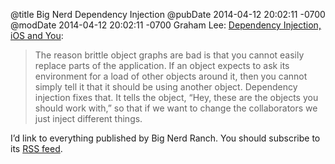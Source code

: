 @title Big Nerd Dependency Injection
@pubDate 2014-04-12 20:02:11 -0700
@modDate 2014-04-12 20:02:11 -0700
Graham Lee: <a href="http://blog.bignerdranch.com/4745-dependency-injection-ios/">Dependency Injection, iOS and You</a>:

>The reason brittle object graphs are bad is that you cannot easily replace parts of the application. If an object expects to ask its environment for a load of other objects around it, then you cannot simply tell it that it should be using another object. Dependency injection fixes that. It tells the object, “Hey, these are the objects you should work with,” so that if we want to change the collaborators we just inject different things.

I’d link to everything published by Big Nerd Ranch. You should subscribe to its [RSS feed](http://blog.bignerdranch.com/feed/).
